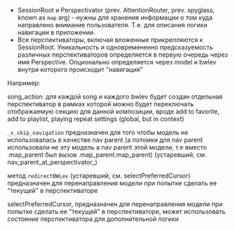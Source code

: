 - SessionRoot и Perspectivator (prev. AttentionRouter, prev. spyglass, known as `map` arg) - нужны для хранения информации о том куда направлено внимание пользователя. Т.е. для описания логики навигации в приложении.
- Все перспективаторы, включая вложенные прикрепляются к SessionRoot. Уникальность и одновремененно предсказуемость различных перспективаторов определяется в первую очередь через имя Perspective. Опционально определяется через model и bwlev внутри которого происходит "навигация"

Например:

song_action:
  для каждой song и каждого bwlev будет создан отдельная перспективатор в рамках которой можно будет переключать отображаемую секцию для данной композиции, вроде add to favorite, add to playlist, playing repeat settings (global, but in context)


`_x_skip_navigation` предназначен для того чтобы модель не использовалась в качестве nav parent (а потомки для nav parent использовали не эту модель а nav parent этой модели, т.е вместо .map_parent был вызов .map_parent.map_parent) (устаревший, см. nav_parent_at_perspectivator_)


метод `redirectBWLev` (устаревший, см. selectPreferredCursor) предназначен для перенаправления модели при попытке сделать ее "текущей" в перспективаторе

selectPreferredCursor, предназначен для перенаправления модели при попытке сделать ее "текущей" в перспективаторе, может использовать состояние перспективатора для дополнительной логики
